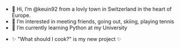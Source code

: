 - 👋 Hi, I’m @keuin92 from a lovly town in Switzerland in the heart of Europe.
- 👀 I’m interested in meeting friends, going out, skiing, playing tennis
- 🌱 I’m currently learning Python at my University
<!-- Test -->
- ✨ "What should I cook?" is my new project ✨




<!---
keuin92/keuin92 is a ✨ special ✨ repository because its `README.md` (this file) appears on your GitHub profile.
You can click the Preview link to take a look at your changes.
--->

